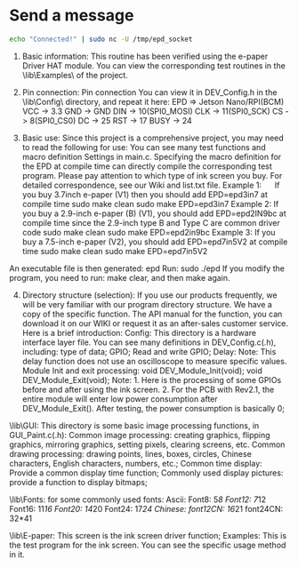# Send a message
```bash
echo "Connected!" | sudo nc -U /tmp/epd_socket
```

1. Basic information:
This routine has been verified using the e-paper Driver HAT module. 
You can view the corresponding test routines in the \lib\Examples\ 
of the project.

2. Pin connection:
Pin connection You can view it in DEV_Config.h in the \lib\Config\ directory, and repeat it here:
EPD    =>    Jetson Nano/RPI(BCM)
VCC    ->    3.3
GND    ->    GND
DIN    ->    10(SPI0_MOSI)
CLK    ->    11(SPI0_SCK)
CS     ->    8(SPI0_CS0)
DC     ->    25
RST    ->    17
BUSY   ->    24

3. Basic use:
Since this project is a comprehensive project, you may need to read the following for use:
You can see many test functions and macro definition Settings in main.c.
Specifying the macro definition for the EPD at compile time can directly compile the corresponding test program.
Please pay attention to which type of ink screen you buy. For detailed correspondence, see our Wiki and list.txt file.
Example 1:
     If you buy 3.7inch e-paper (V1) then you should add EPD=epd3in7 at compile time
        sudo make clean
        sudo make EPD=epd3in7
Example 2:
    If you buy a 2.9-inch e-paper (B) (V1), you should add EPD=epd2IN9bc at compile time since the 2.9-inch type B and Type C are common driver code
        sudo make clean
        sudo make EPD=epd2in9bc
Example 3:
    If you buy a 7.5-inch e-paper (V2), you should add EPD=epd7in5V2 at compile time
        sudo make clean
        sudo make EPD=epd7in5V2

An executable file is then generated: epd
Run: sudo ./epd
If you modify the program, you need to run: make clear, and then make again.

4. Directory structure (selection):
If you use our products frequently, we will be very familiar with our program directory structure. We have a copy of the specific function.
The API manual for the function, you can download it on our WIKI or request it as an after-sales customer service. Here is a brief introduction:
Config\: This directory is a hardware interface layer file. You can see many definitions in DEV_Config.c(.h), including:
   type of data;
    GPIO;
    Read and write GPIO;
    Delay: Note: This delay function does not use an oscilloscope to measure specific values.
    Module Init and exit processing:
        void DEV_Module_Init(void);
        void DEV_Module_Exit(void);
        Note: 1. Here is the processing of some GPIOs before and after using the ink screen.
              2. For the PCB with Rev2.1, the entire module will enter low power consumption after DEV_Module_Exit(). After testing, the power consumption is basically 0;
             
\lib\GUI\: This directory is some basic image processing functions, in GUI_Paint.c(.h):
    Common image processing: creating graphics, flipping graphics, mirroring graphics, setting pixels, clearing screens, etc.
    Common drawing processing: drawing points, lines, boxes, circles, Chinese characters, English characters, numbers, etc.;
    Common time display: Provide a common display time function;
    Commonly used display pictures: provide a function to display bitmaps;
    
\lib\Fonts\: for some commonly used fonts:
    Ascii:
        Font8: 5*8
        Font12: 7*12
        Font16: 11*16
        Font20: 14*20
        Font24: 17*24
    Chinese:
        font12CN: 16*21
        font24CN: 32*41
        
\lib\E-paper\: This screen is the ink screen driver function;
Examples\: This is the test program for the ink screen. You can see the specific usage method in it.
